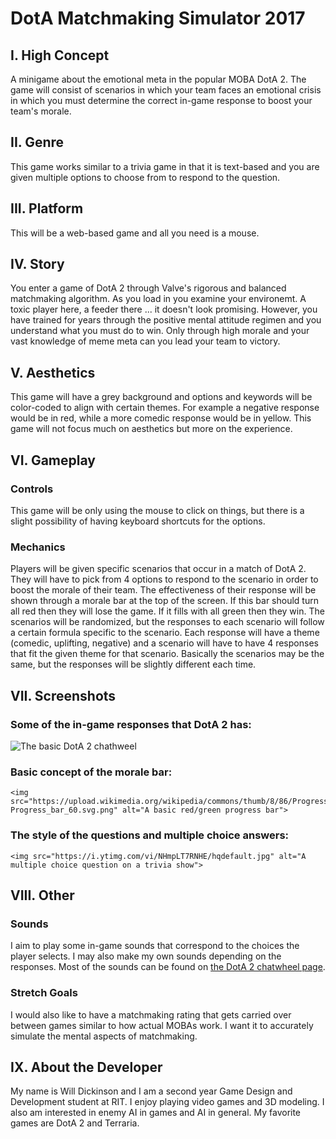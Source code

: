 # DotA Matchmaking Simulator 2017
## I. High Concept
  A minigame about the emotional meta in the popular MOBA DotA 2. The game will consist of scenarios in which your team faces an emotional crisis in which you must determine the correct in-game response to boost your team's morale.
## II. Genre
  This game works similar to a trivia game in that it is text-based and you are given multiple options to choose from to respond to the question.
## III. Platform
  This will be a web-based game and all you need is a mouse.
## IV. Story
  You enter a game of DotA 2 through Valve's rigorous and balanced matchmaking algorithm. As you load in you examine your environemt. A toxic player here, a feeder there ... it doesn't look promising. However, you have trained for years through the positive mental attitude regimen and you understand what you must do to win. Only through high morale and your vast knowledge of meme meta can you lead your team to victory.
## V. Aesthetics
  This game will have a grey background and options and keywords will be color-coded to align with certain themes. For example a negative response would be in red, while a more comedic response would be in yellow. This game will not focus much on aesthetics but more on the experience.
## VI. Gameplay
  ### Controls
  This game will be only using the mouse to click on things, but there is a slight possibility of having keyboard shortcuts for the options.
  ### Mechanics
  Players will be given specific scenarios that occur in a match of DotA 2. They will have to pick from 4 options to respond to the scenario in order to boost the morale of their team. The effectiveness of their response will be shown through a morale bar at the top of the screen. If this bar should turn all red then they will lose the game. If it fills with all green then they win. The scenarios will be randomized, but the responses to each scenario will follow a certain formula specific to the scenario. Each response will have a theme (comedic, uplifting, negative) and a scenario will have to have 4 responses that fit the given theme for that scenario. Basically the scenarios may be the same, but the responses will be slightly different each time.
## VII. Screenshots
  ### Some of the in-game responses that DotA 2 has:
  <img src="https://www.google.com/url?sa=i&rct=j&q=&esrc=s&source=images&cd=&cad=rja&uact=8&ved=0ahUKEwjJn_i2ybDWAhUG5yYKHYAsAtAQjRwIBw&url=https%3A%2F%2Fsteamcommunity.com%2Fsharedfiles%2Ffiledetails%2F%3Fid%3D161556569&psig=AFQjCNEvLM3eFwUJzz6ZrBHyOmfimXPJlw&ust=1505887279449220" alt="The basic DotA 2 chathweel">
  
  ### Basic concept of the morale bar:
    <img src="https://upload.wikimedia.org/wikipedia/commons/thumb/8/86/Progress_bar_60.svg/2000px-Progress_bar_60.svg.png" alt="A basic red/green progress bar">
    
  ### The style of the questions and multiple choice answers:
    <img src="https://i.ytimg.com/vi/NHmpLT7RNHE/hqdefault.jpg" alt="A multiple choice question on a trivia show">

## VIII. Other
  ### Sounds
  I aim to play some in-game sounds that correspond to the choices the player selects. I may also make my own sounds depending on the responses. Most of the sounds can be found on [the DotA 2 chatwheel page](https://dota2.gamepedia.com/Chat_Wheel).
  ### Stretch Goals
  I would also like to have a matchmaking rating that gets carried over between games similar to how actual MOBAs work. I want it to accurately simulate the mental aspects of matchmaking.

## IX. About the Developer
My name is Will Dickinson and I am a second year Game Design and Development student at RIT. I enjoy playing video games and 3D modeling. I also am interested in enemy AI in games and AI in general. My favorite games are DotA 2 and Terraria.
